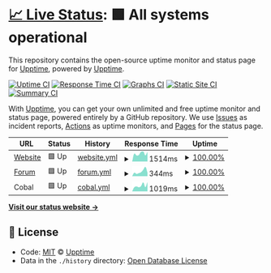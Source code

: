 # [📈 Live Status](https://demo.upptime.js.org): <!--live status--> **🟩 All systems operational**

This repository contains the open-source uptime monitor and status page for [Upptime](https://upptime.js.org), powered by [Upptime](https://github.com/upptime/upptime).

[![Uptime CI](https://github.com/koj-co/upptime/workflows/Uptime%20CI/badge.svg)](https://github.com/koj-co/upptime/actions?query=workflow%3A%22Uptime+CI%22)
[![Response Time CI](https://github.com/koj-co/upptime/workflows/Response%20Time%20CI/badge.svg)](https://github.com/koj-co/upptime/actions?query=workflow%3A%22Response+Time+CI%22)
[![Graphs CI](https://github.com/koj-co/upptime/workflows/Graphs%20CI/badge.svg)](https://github.com/koj-co/upptime/actions?query=workflow%3A%22Graphs+CI%22)
[![Static Site CI](https://github.com/koj-co/upptime/workflows/Static%20Site%20CI/badge.svg)](https://github.com/koj-co/upptime/actions?query=workflow%3A%22Static+Site+CI%22)
[![Summary CI](https://github.com/koj-co/upptime/workflows/Summary%20CI/badge.svg)](https://github.com/koj-co/upptime/actions?query=workflow%3A%22Summary+CI%22)

With [Upptime](https://upptime.js.org), you can get your own unlimited and free uptime monitor and status page, powered entirely by a GitHub repository. We use [Issues](https://github.com/upptime/upptime/issues) as incident reports, [Actions](https://github.com/upptime/upptime/actions) as uptime monitors, and [Pages](https://demo.upptime.js.org) for the status page.

<!--start: status pages-->
<!-- This summary is generated by Upptime (https://github.com/upptime/upptime) -->
<!-- Do not edit this manually, your changes will be overwritten -->
<!-- prettier-ignore -->
| URL | Status | History | Response Time | Uptime |
| --- | ------ | ------- | ------------- | ------ |
| <img alt="" src="https://favicons.githubusercontent.com/www.seven-ig.de" height="13"> [Website](https://www.seven-ig.de) | 🟩 Up | [website.yml](https://github.com/c0ball/Uptime/commits/master/history/website.yml) | <details><summary><img alt="Response time graph" src="./graphs/website/response-time-week.png" height="20"> 1514ms</summary><br><a href="https://c0ball.github.io/Uptime/history/website"><img alt="Response time 1487" src="https://img.shields.io/endpoint?url=https%3A%2F%2Fraw.githubusercontent.com%2Fc0ball%2FUptime%2Fmaster%2Fapi%2Fwebsite%2Fresponse-time.json"></a><br><a href="https://c0ball.github.io/Uptime/history/website"><img alt="24-hour response time 1287" src="https://img.shields.io/endpoint?url=https%3A%2F%2Fraw.githubusercontent.com%2Fc0ball%2FUptime%2Fmaster%2Fapi%2Fwebsite%2Fresponse-time-day.json"></a><br><a href="https://c0ball.github.io/Uptime/history/website"><img alt="7-day response time 1514" src="https://img.shields.io/endpoint?url=https%3A%2F%2Fraw.githubusercontent.com%2Fc0ball%2FUptime%2Fmaster%2Fapi%2Fwebsite%2Fresponse-time-week.json"></a><br><a href="https://c0ball.github.io/Uptime/history/website"><img alt="30-day response time 1471" src="https://img.shields.io/endpoint?url=https%3A%2F%2Fraw.githubusercontent.com%2Fc0ball%2FUptime%2Fmaster%2Fapi%2Fwebsite%2Fresponse-time-month.json"></a><br><a href="https://c0ball.github.io/Uptime/history/website"><img alt="1-year response time 1487" src="https://img.shields.io/endpoint?url=https%3A%2F%2Fraw.githubusercontent.com%2Fc0ball%2FUptime%2Fmaster%2Fapi%2Fwebsite%2Fresponse-time-year.json"></a></details> | <details><summary><a href="https://c0ball.github.io/Uptime/history/website">100.00%</a></summary><a href="https://c0ball.github.io/Uptime/history/website"><img alt="All-time uptime 96.84%" src="https://img.shields.io/endpoint?url=https%3A%2F%2Fraw.githubusercontent.com%2Fc0ball%2FUptime%2Fmaster%2Fapi%2Fwebsite%2Fuptime.json"></a><br><a href="https://c0ball.github.io/Uptime/history/website"><img alt="24-hour uptime 100.00%" src="https://img.shields.io/endpoint?url=https%3A%2F%2Fraw.githubusercontent.com%2Fc0ball%2FUptime%2Fmaster%2Fapi%2Fwebsite%2Fuptime-day.json"></a><br><a href="https://c0ball.github.io/Uptime/history/website"><img alt="7-day uptime 100.00%" src="https://img.shields.io/endpoint?url=https%3A%2F%2Fraw.githubusercontent.com%2Fc0ball%2FUptime%2Fmaster%2Fapi%2Fwebsite%2Fuptime-week.json"></a><br><a href="https://c0ball.github.io/Uptime/history/website"><img alt="30-day uptime 100.00%" src="https://img.shields.io/endpoint?url=https%3A%2F%2Fraw.githubusercontent.com%2Fc0ball%2FUptime%2Fmaster%2Fapi%2Fwebsite%2Fuptime-month.json"></a><br><a href="https://c0ball.github.io/Uptime/history/website"><img alt="1-year uptime 96.84%" src="https://img.shields.io/endpoint?url=https%3A%2F%2Fraw.githubusercontent.com%2Fc0ball%2FUptime%2Fmaster%2Fapi%2Fwebsite%2Fuptime-year.json"></a></details>
| <img alt="" src="https://favicons.githubusercontent.com/www.seven-ig.de" height="13"> [Forum](https://www.seven-ig.de/phpBB3/) | 🟩 Up | [forum.yml](https://github.com/c0ball/Uptime/commits/master/history/forum.yml) | <details><summary><img alt="Response time graph" src="./graphs/forum/response-time-week.png" height="20"> 344ms</summary><br><a href="https://c0ball.github.io/Uptime/history/forum"><img alt="Response time 252" src="https://img.shields.io/endpoint?url=https%3A%2F%2Fraw.githubusercontent.com%2Fc0ball%2FUptime%2Fmaster%2Fapi%2Fforum%2Fresponse-time.json"></a><br><a href="https://c0ball.github.io/Uptime/history/forum"><img alt="24-hour response time 254" src="https://img.shields.io/endpoint?url=https%3A%2F%2Fraw.githubusercontent.com%2Fc0ball%2FUptime%2Fmaster%2Fapi%2Fforum%2Fresponse-time-day.json"></a><br><a href="https://c0ball.github.io/Uptime/history/forum"><img alt="7-day response time 344" src="https://img.shields.io/endpoint?url=https%3A%2F%2Fraw.githubusercontent.com%2Fc0ball%2FUptime%2Fmaster%2Fapi%2Fforum%2Fresponse-time-week.json"></a><br><a href="https://c0ball.github.io/Uptime/history/forum"><img alt="30-day response time 251" src="https://img.shields.io/endpoint?url=https%3A%2F%2Fraw.githubusercontent.com%2Fc0ball%2FUptime%2Fmaster%2Fapi%2Fforum%2Fresponse-time-month.json"></a><br><a href="https://c0ball.github.io/Uptime/history/forum"><img alt="1-year response time 252" src="https://img.shields.io/endpoint?url=https%3A%2F%2Fraw.githubusercontent.com%2Fc0ball%2FUptime%2Fmaster%2Fapi%2Fforum%2Fresponse-time-year.json"></a></details> | <details><summary><a href="https://c0ball.github.io/Uptime/history/forum">100.00%</a></summary><a href="https://c0ball.github.io/Uptime/history/forum"><img alt="All-time uptime 96.79%" src="https://img.shields.io/endpoint?url=https%3A%2F%2Fraw.githubusercontent.com%2Fc0ball%2FUptime%2Fmaster%2Fapi%2Fforum%2Fuptime.json"></a><br><a href="https://c0ball.github.io/Uptime/history/forum"><img alt="24-hour uptime 100.00%" src="https://img.shields.io/endpoint?url=https%3A%2F%2Fraw.githubusercontent.com%2Fc0ball%2FUptime%2Fmaster%2Fapi%2Fforum%2Fuptime-day.json"></a><br><a href="https://c0ball.github.io/Uptime/history/forum"><img alt="7-day uptime 100.00%" src="https://img.shields.io/endpoint?url=https%3A%2F%2Fraw.githubusercontent.com%2Fc0ball%2FUptime%2Fmaster%2Fapi%2Fforum%2Fuptime-week.json"></a><br><a href="https://c0ball.github.io/Uptime/history/forum"><img alt="30-day uptime 100.00%" src="https://img.shields.io/endpoint?url=https%3A%2F%2Fraw.githubusercontent.com%2Fc0ball%2FUptime%2Fmaster%2Fapi%2Fforum%2Fuptime-month.json"></a><br><a href="https://c0ball.github.io/Uptime/history/forum"><img alt="1-year uptime 96.79%" src="https://img.shields.io/endpoint?url=https%3A%2F%2Fraw.githubusercontent.com%2Fc0ball%2FUptime%2Fmaster%2Fapi%2Fforum%2Fuptime-year.json"></a></details>
| <img alt="" src="https://favicons.githubusercontent.com/null" height="13"> Cobal | 🟩 Up | [cobal.yml](https://github.com/c0ball/Uptime/commits/master/history/cobal.yml) | <details><summary><img alt="Response time graph" src="./graphs/cobal/response-time-week.png" height="20"> 1019ms</summary><br><a href="https://c0ball.github.io/Uptime/history/cobal"><img alt="Response time 1025" src="https://img.shields.io/endpoint?url=https%3A%2F%2Fraw.githubusercontent.com%2Fc0ball%2FUptime%2Fmaster%2Fapi%2Fcobal%2Fresponse-time.json"></a><br><a href="https://c0ball.github.io/Uptime/history/cobal"><img alt="24-hour response time 774" src="https://img.shields.io/endpoint?url=https%3A%2F%2Fraw.githubusercontent.com%2Fc0ball%2FUptime%2Fmaster%2Fapi%2Fcobal%2Fresponse-time-day.json"></a><br><a href="https://c0ball.github.io/Uptime/history/cobal"><img alt="7-day response time 1019" src="https://img.shields.io/endpoint?url=https%3A%2F%2Fraw.githubusercontent.com%2Fc0ball%2FUptime%2Fmaster%2Fapi%2Fcobal%2Fresponse-time-week.json"></a><br><a href="https://c0ball.github.io/Uptime/history/cobal"><img alt="30-day response time 1170" src="https://img.shields.io/endpoint?url=https%3A%2F%2Fraw.githubusercontent.com%2Fc0ball%2FUptime%2Fmaster%2Fapi%2Fcobal%2Fresponse-time-month.json"></a><br><a href="https://c0ball.github.io/Uptime/history/cobal"><img alt="1-year response time 1025" src="https://img.shields.io/endpoint?url=https%3A%2F%2Fraw.githubusercontent.com%2Fc0ball%2FUptime%2Fmaster%2Fapi%2Fcobal%2Fresponse-time-year.json"></a></details> | <details><summary><a href="https://c0ball.github.io/Uptime/history/cobal">100.00%</a></summary><a href="https://c0ball.github.io/Uptime/history/cobal"><img alt="All-time uptime 99.78%" src="https://img.shields.io/endpoint?url=https%3A%2F%2Fraw.githubusercontent.com%2Fc0ball%2FUptime%2Fmaster%2Fapi%2Fcobal%2Fuptime.json"></a><br><a href="https://c0ball.github.io/Uptime/history/cobal"><img alt="24-hour uptime 100.00%" src="https://img.shields.io/endpoint?url=https%3A%2F%2Fraw.githubusercontent.com%2Fc0ball%2FUptime%2Fmaster%2Fapi%2Fcobal%2Fuptime-day.json"></a><br><a href="https://c0ball.github.io/Uptime/history/cobal"><img alt="7-day uptime 100.00%" src="https://img.shields.io/endpoint?url=https%3A%2F%2Fraw.githubusercontent.com%2Fc0ball%2FUptime%2Fmaster%2Fapi%2Fcobal%2Fuptime-week.json"></a><br><a href="https://c0ball.github.io/Uptime/history/cobal"><img alt="30-day uptime 99.84%" src="https://img.shields.io/endpoint?url=https%3A%2F%2Fraw.githubusercontent.com%2Fc0ball%2FUptime%2Fmaster%2Fapi%2Fcobal%2Fuptime-month.json"></a><br><a href="https://c0ball.github.io/Uptime/history/cobal"><img alt="1-year uptime 99.78%" src="https://img.shields.io/endpoint?url=https%3A%2F%2Fraw.githubusercontent.com%2Fc0ball%2FUptime%2Fmaster%2Fapi%2Fcobal%2Fuptime-year.json"></a></details>

<!--end: status pages-->

[**Visit our status website →**](https://demo.upptime.js.org)

## 📄 License

- Code: [MIT](./LICENSE) © [Upptime](https://upptime.js.org)
- Data in the `./history` directory: [Open Database License](https://opendatacommons.org/licenses/odbl/1-0/)
